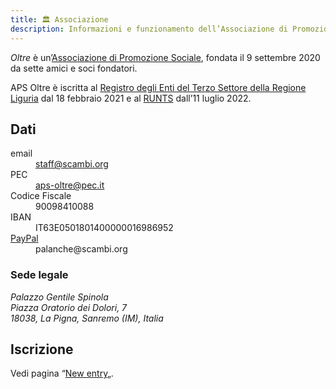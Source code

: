 ```yaml
---
title: 🏛 Associazione
description: Informazioni e funzionamento dell’Associazione di Promozione Sociale Oltre, la persona giuridica che organizza Scambi Festival.
---
```

_Oltre_ è un’[Associazione di Promozione Sociale](https://it.wikipedia.org/wiki/Associazione_di_promozione_sociale), fondata il 9 settembre 2020 da sette amici e soci fondatori.

APS Oltre è iscritta al [Registro degli Enti del Terzo Settore della Regione Liguria](https://www.regione.liguria.it/homepage/salute-e-sociale/terzo-settore/promozione-sociale.html) dal 18 febbraio 2021 e al [RUNTS](https://servizi.lavoro.gov.it/runts) dall’11 luglio 2022.

## Dati

<dl>
	<dt>email</dt><dd><a href='mailto:staff@scambi.org' target='_blank' title='Inviaci un’email'>staff@scambi.org</a></dd>
	<dt>PEC</dt><dd><a href='mailto:aps-oltre@pec.it' target='_blank' title='Inviaci una PEC'>aps-oltre@pec.it</a></dd>
	<dt>Codice Fiscale</dt><dd>90098410088</dd>
	<dt>IBAN</dt><dd>IT63E0501801400000016986952</dd>
	<dt><a href='https://paypal.me/apsoltre' target='_blank' title='PayPal.me di APS Oltre'>PayPal</a></dt><dd>palanche@scambi.org</dd>
</dl>

### Sede legale

<address>
	<p>Palazzo Gentile Spinola
	<br>Piazza Oratorio dei Dolori, 7
	<br>18038, La Pigna, Sanremo (IM), Italia</p>
</address>

## Iscrizione

Vedi pagina “[New entry](../staff/new-entry.md)„.
